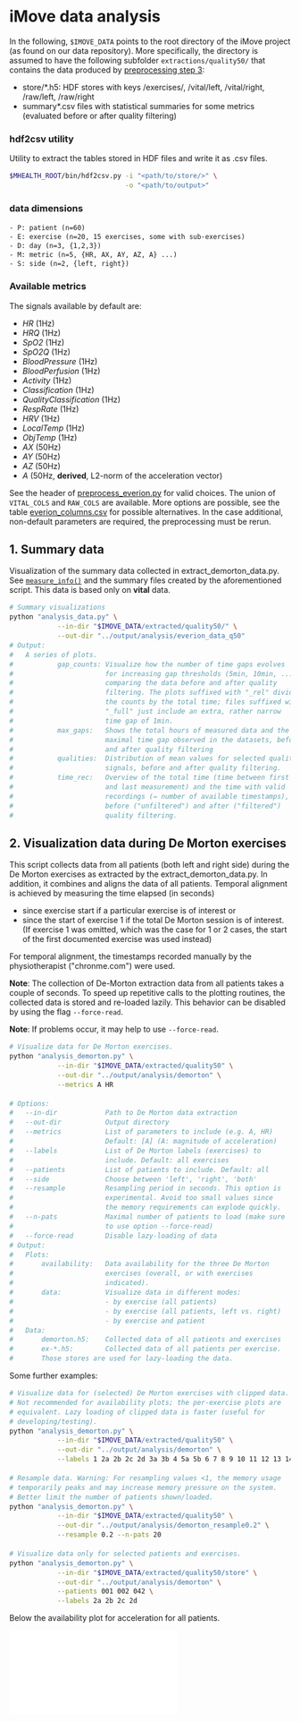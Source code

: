 # iMove data analysis

<!--
IMOVE_DATA="$DATA_ROOT/wearables/studies/usb-imove"
-->

In the following, `$IMOVE_DATA` points to the root directory of the iMove project (as found on our data repository). More specifically, the directory is assumed to have the following subfolder `extractions/quality50/` that contains the data produced by [preprocessing step 3](https://github.com/hirsch-lab/mhealth/blob/main/studies/imove/preprocessing/protocol.md#3-de-morton-data-extraction): 

- store/*.h5: HDF stores with keys /exercises/, /vital/left, /vital/right, /raw/left, /raw/right 
- summary*.csv files with statistical summaries for some metrics (evaluated before or after quality filtering)


### hdf2csv utility

Utility to extract the tables stored in HDF files and write it as .csv files.

```bash
$MHEALTH_ROOT/bin/hdf2csv.py -i "<path/to/store/>" \
                             -o "<path/to/output>"
```


    
### data dimensions

    - P: patient (n=60)
    - E: exercise (n=20, 15 exercises, some with sub-exercises)
    - D: day (n=3, {1,2,3})
    - M: metric (n=5, {HR, AX, AY, AZ, A} ...)
    - S: side (n=2, {left, right})



### Available metrics
The signals available by default are:

- *HR* (1Hz)
- *HRQ* (1Hz)
- *SpO2* (1Hz)
- *SpO2Q* (1Hz)
- *BloodPressure* (1Hz)
- *BloodPerfusion* (1Hz)
- *Activity* (1Hz)
- *Classification* (1Hz)
- *QualityClassification* (1Hz)
- *RespRate* (1Hz)
- *HRV* (1Hz)
- *LocalTemp* (1Hz)
- *ObjTemp* (1Hz)
- *AX* (50Hz)
- *AY* (50Hz)
- *AZ* (50Hz)
- *A* (50Hz, **derived**, L2-norm of the acceleration vector)

See the header of [preprocess_everion.py](https://github.com/hirsch-lab/mhealth/blob/main/studies/imove/preprocessing/preprocess_everion.py) for valid choices. The union of `VITAL_COLS` and `RAW_COLS` are available. More options are possible, see the table [everion_columns.csv](https://github.com/hirsch-lab/mhealth/blob/main/studies/imove/preprocessing/everion_columns.csv) for possible alternatives. In the case additional, non-default parameters are required, the preprocessing must be rerun.



## 1. Summary data

Visualization of the summary data collected in extract\_demorton\_data.py. See [`measure_info()`](https://github.com/hirsch-lab/mhealth/blob/main/studies/imove/preprocessing/extract_demorton_data.py) and the summary files created by the aforementioned script. This data is based only on **vital** data.

```bash
# Summary visualizations
python "analysis_data.py" \
            --in-dir "$IMOVE_DATA/extracted/quality50/" \
            --out-dir "../output/analysis/everion_data_q50"
# Output:
#   A series of plots.
#           gap_counts: Visualize how the number of time gaps evolves 
#                       for increasing gap thresholds (5min, 10min, ...),
#                       comparing the data before and after quality 
#                       filtering. The plots suffixed with "_rel" divide 
#                       the counts by the total time; files suffixed with 
#                       "_full" just include an extra, rather narrow 
#                       time gap of 1min.
#           max_gaps:   Shows the total hours of measured data and the
#                       maximal time gap observed in the datasets, before
#                       and after quality filtering
#           qualities:  Distribution of mean values for selected quality
#                       signals, before and after quality filtering.
#           time_rec:   Overview of the total time (time between first 
#                       and last measurement) and the time with valid
#                       recordings (⇔ number of available timestamps),
#                       before ("unfiltered") and after ("filtered")
#                       quality filtering.
```



## 2. Visualization data during De Morton exercises

This script collects data from all patients (both left and right side) during the De Morton exercises as extracted by the extract\_demorton\_data.py. In addition, it combines and aligns the data of all patients. Temporal alignment is  achieved by measuring the time elapsed (in seconds) 

- since exercise start if a particular exercise is of interest or 
- since the start of exercise 1 if the total De Morton session is of interest. (If exercise 1 was omitted, which was the case for 1 or 2 cases, the start of the first documented exercise was used instead)

For temporal alignment, the timestamps recorded manually by the physiotherapist ("chronme.com") were used.

**Note**: The collection of De-Morton extraction data from all patients takes a couple of seconds. To speed up repetitive calls to the plotting routines, the collected data is stored and re-loaded lazily. This behavior can be disabled by using the flag `--force-read`.

**Note**: If problems occur, it may help to use `--force-read`.

```bash
# Visualize data for De Morton exercises.
python "analysis_demorton.py" \
            --in-dir "$IMOVE_DATA/extracted/quality50" \
            --out-dir "../output/analysis/demorton" \
            --metrics A HR
            
# Options:
#   --in-dir            Path to De Morton data extraction
#   --out-dir           Output directory
#   --metrics           List of parameters to include (e.g. A, HR)
#                       Default: [A] (A: magnitude of acceleration)
#   --labels            List of De Morton labels (exercises) to 
#                       include. Default: all exercises 
#   --patients          List of patients to include. Default: all
#   --side              Choose between 'left', 'right', 'both'
#   --resample          Resampling period in seconds. This option is
#                       experimental. Avoid too small values since 
#                       the memory requirements can explode quickly.
#   --n-pats            Maximal number of patients to load (make sure
#                       to use option --force-read)
#   --force-read        Disable lazy-loading of data
# Output:
#   Plots:
#       availability:   Data availability for the three De Morton
#                       exercises (overall, or with exercises 
#                       indicated).
#       data:           Visualize data in different modes:
#                       - by exercise (all patients)
#                       - by exercise (all patients, left vs. right)
#                       - by exercise and patient
#   Data:
#       demorton.h5:    Collected data of all patients and exercises 
#       ex-*.h5:        Collected data of all patients per exercise.
#       Those stores are used for lazy-loading the data.
```

Some further examples:

```bash            
# Visualize data for (selected) De Morton exercises with clipped data. 
# Not recommended for availability plots; the per-exercise plots are
# equivalent. Lazy loading of clipped data is faster (useful for 
# developing/testing).
python "analysis_demorton.py" \
            --in-dir "$IMOVE_DATA/extracted/quality50" \
            --out-dir "../output/analysis/demorton" \
            --labels 1 2a 2b 2c 2d 3a 3b 4 5a 5b 6 7 8 9 10 11 12 13 14 15

# Resample data. Warning: For resampling values <1, the memory usage
# temporarily peaks and may increase memory pressure on the system. 
# Better limit the number of patients shown/loaded.
python "analysis_demorton.py" \
            --in-dir "$IMOVE_DATA/extracted/quality50" \
            --out-dir "../output/analysis/demorton_resample0.2" \
            --resample 0.2 --n-pats 20
            
# Visualize data only for selected patients and exercises.
python "analysis_demorton.py" \
            --in-dir "$IMOVE_DATA/extracted/quality50/store" \
            --out-dir "../output/analysis/demorton" \
            --patients 001 002 042 \
            --labels 2a 2b 2c 2d
```


Below the availability plot for acceleration for all patients.

![Availability plots](resources/data_availability_ex.pdf)

    


